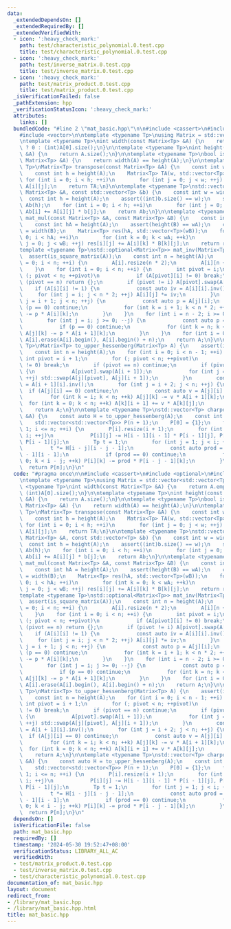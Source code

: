 ```yaml
---
data:
  _extendedDependsOn: []
  _extendedRequiredBy: []
  _extendedVerifiedWith:
  - icon: ':heavy_check_mark:'
    path: test/characteristic_polynomial.0.test.cpp
    title: test/characteristic_polynomial.0.test.cpp
  - icon: ':heavy_check_mark:'
    path: test/inverse_matrix.0.test.cpp
    title: test/inverse_matrix.0.test.cpp
  - icon: ':heavy_check_mark:'
    path: test/matrix_product.0.test.cpp
    title: test/matrix_product.0.test.cpp
  _isVerificationFailed: false
  _pathExtension: hpp
  _verificationStatusIcon: ':heavy_check_mark:'
  attributes:
    links: []
  bundledCode: "#line 2 \"mat_basic.hpp\"\n\n#include <cassert>\n#include <optional>\n\
    #include <vector>\n\ntemplate <typename Tp>\nusing Matrix = std::vector<std::vector<Tp>>;\n\
    \ntemplate <typename Tp>\nint width(const Matrix<Tp> &A) {\n    return A.empty()\
    \ ? 0 : (int)A[0].size();\n}\n\ntemplate <typename Tp>\nint height(const Matrix<Tp>\
    \ &A) {\n    return A.size();\n}\n\ntemplate <typename Tp>\nbool is_square_matrix(const\
    \ Matrix<Tp> &A) {\n    return width(A) == height(A);\n}\n\ntemplate <typename\
    \ Tp>\nMatrix<Tp> transpose(const Matrix<Tp> &A) {\n    const int w = width(A);\n\
    \    const int h = height(A);\n    Matrix<Tp> TA(w, std::vector<Tp>(h));\n   \
    \ for (int i = 0; i < h; ++i)\n        for (int j = 0; j < w; ++j) TA[j][i] =\
    \ A[i][j];\n    return TA;\n}\n\ntemplate <typename Tp>\nstd::vector<Tp> apply(const\
    \ Matrix<Tp> &A, const std::vector<Tp> &b) {\n    const int w = width(A);\n  \
    \  const int h = height(A);\n    assert((int)b.size() == w);\n    std::vector<Tp>\
    \ Ab(h);\n    for (int i = 0; i < h; ++i)\n        for (int j = 0; j < w; ++j)\
    \ Ab[i] += A[i][j] * b[j];\n    return Ab;\n}\n\ntemplate <typename Tp>\nMatrix<Tp>\
    \ mat_mul(const Matrix<Tp> &A, const Matrix<Tp> &B) {\n    const int wA = width(A);\n\
    \    const int hA = height(A);\n    assert(height(B) == wA);\n    const int wB\
    \ = width(B);\n    Matrix<Tp> res(hA, std::vector<Tp>(wB));\n    for (int i =\
    \ 0; i < hA; ++i)\n        for (int k = 0; k < wA; ++k)\n            for (int\
    \ j = 0; j < wB; ++j) res[i][j] += A[i][k] * B[k][j];\n    return res;\n}\n\n\
    template <typename Tp>\nstd::optional<Matrix<Tp>> mat_inv(Matrix<Tp> A) {\n  \
    \  assert(is_square_matrix(A));\n    const int n = height(A);\n    for (int i\
    \ = 0; i < n; ++i) {\n        A[i].resize(n * 2);\n        A[i][n + i] = 1;\n\
    \    }\n    for (int i = 0; i < n; ++i) {\n        int pivot = i;\n        for\
    \ (; pivot < n; ++pivot)\n            if (A[pivot][i] != 0) break;\n        if\
    \ (pivot == n) return {};\n        if (pivot != i) A[pivot].swap(A[i]);\n    \
    \    if (A[i][i] != 1) {\n            const auto iv = A[i][i].inv();\n       \
    \     for (int j = i; j < n * 2; ++j) A[i][j] *= iv;\n        }\n        for (int\
    \ j = i + 1; j < n; ++j) {\n            const auto p = A[j][i];\n            if\
    \ (p == 0) continue;\n            for (int k = i + 1; k < n * 2; ++k) A[j][k]\
    \ -= p * A[i][k];\n        }\n    }\n    for (int i = n - 2; i >= 0; --i) {\n\
    \        for (int j = i; j >= 0; --j) {\n            const auto p = A[j][i + 1];\n\
    \            if (p == 0) continue;\n            for (int k = n; k < n * 2; ++k)\
    \ A[j][k] -= p * A[i + 1][k];\n        }\n    }\n    for (int i = 0; i < n; ++i)\
    \ A[i].erase(A[i].begin(), A[i].begin() + n);\n    return A;\n}\n\ntemplate <typename\
    \ Tp>\nMatrix<Tp> to_upper_hessenberg(Matrix<Tp> A) {\n    assert(is_square_matrix(A));\n\
    \    const int n = height(A);\n    for (int i = 0; i < n - 1; ++i) {\n       \
    \ int pivot = i + 1;\n        for (; pivot < n; ++pivot)\n            if (A[pivot][i]\
    \ != 0) break;\n        if (pivot == n) continue;\n        if (pivot != i + 1)\
    \ {\n            A[pivot].swap(A[i + 1]);\n            for (int j = 0; j < n;\
    \ ++j) std::swap(A[j][pivot], A[j][i + 1]);\n        }\n        const auto iv\
    \ = A[i + 1][i].inv();\n        for (int j = i + 2; j < n; ++j) {\n          \
    \  if (A[j][i] == 0) continue;\n            const auto v = A[j][i] * iv;\n   \
    \         for (int k = i; k < n; ++k) A[j][k] -= v * A[i + 1][k];\n          \
    \  for (int k = 0; k < n; ++k) A[k][i + 1] += v * A[k][j];\n        }\n    }\n\
    \    return A;\n}\n\ntemplate <typename Tp>\nstd::vector<Tp> charpoly(const Matrix<Tp>\
    \ &A) {\n    const auto H = to_upper_hessenberg(A);\n    const int n  = height(A);\n\
    \    std::vector<std::vector<Tp>> P(n + 1);\n    P[0] = {1};\n    for (int i =\
    \ 1; i <= n; ++i) {\n        P[i].resize(i + 1);\n        for (int j = 0; j <\
    \ i; ++j)\n            P[i][j] -= H[i - 1][i - 1] * P[i - 1][j], P[i][j + 1] +=\
    \ P[i - 1][j];\n        Tp t = 1;\n        for (int j = 1; j < i; ++j) {\n   \
    \         t *= H[i - j][i - j - 1];\n            const auto prod = t * H[i - j\
    \ - 1][i - 1];\n            if (prod == 0) continue;\n            for (int k =\
    \ 0; k < i - j; ++k) P[i][k] -= prod * P[i - j - 1][k];\n        }\n    }\n  \
    \  return P[n];\n}\n"
  code: "#pragma once\n\n#include <cassert>\n#include <optional>\n#include <vector>\n\
    \ntemplate <typename Tp>\nusing Matrix = std::vector<std::vector<Tp>>;\n\ntemplate\
    \ <typename Tp>\nint width(const Matrix<Tp> &A) {\n    return A.empty() ? 0 :\
    \ (int)A[0].size();\n}\n\ntemplate <typename Tp>\nint height(const Matrix<Tp>\
    \ &A) {\n    return A.size();\n}\n\ntemplate <typename Tp>\nbool is_square_matrix(const\
    \ Matrix<Tp> &A) {\n    return width(A) == height(A);\n}\n\ntemplate <typename\
    \ Tp>\nMatrix<Tp> transpose(const Matrix<Tp> &A) {\n    const int w = width(A);\n\
    \    const int h = height(A);\n    Matrix<Tp> TA(w, std::vector<Tp>(h));\n   \
    \ for (int i = 0; i < h; ++i)\n        for (int j = 0; j < w; ++j) TA[j][i] =\
    \ A[i][j];\n    return TA;\n}\n\ntemplate <typename Tp>\nstd::vector<Tp> apply(const\
    \ Matrix<Tp> &A, const std::vector<Tp> &b) {\n    const int w = width(A);\n  \
    \  const int h = height(A);\n    assert((int)b.size() == w);\n    std::vector<Tp>\
    \ Ab(h);\n    for (int i = 0; i < h; ++i)\n        for (int j = 0; j < w; ++j)\
    \ Ab[i] += A[i][j] * b[j];\n    return Ab;\n}\n\ntemplate <typename Tp>\nMatrix<Tp>\
    \ mat_mul(const Matrix<Tp> &A, const Matrix<Tp> &B) {\n    const int wA = width(A);\n\
    \    const int hA = height(A);\n    assert(height(B) == wA);\n    const int wB\
    \ = width(B);\n    Matrix<Tp> res(hA, std::vector<Tp>(wB));\n    for (int i =\
    \ 0; i < hA; ++i)\n        for (int k = 0; k < wA; ++k)\n            for (int\
    \ j = 0; j < wB; ++j) res[i][j] += A[i][k] * B[k][j];\n    return res;\n}\n\n\
    template <typename Tp>\nstd::optional<Matrix<Tp>> mat_inv(Matrix<Tp> A) {\n  \
    \  assert(is_square_matrix(A));\n    const int n = height(A);\n    for (int i\
    \ = 0; i < n; ++i) {\n        A[i].resize(n * 2);\n        A[i][n + i] = 1;\n\
    \    }\n    for (int i = 0; i < n; ++i) {\n        int pivot = i;\n        for\
    \ (; pivot < n; ++pivot)\n            if (A[pivot][i] != 0) break;\n        if\
    \ (pivot == n) return {};\n        if (pivot != i) A[pivot].swap(A[i]);\n    \
    \    if (A[i][i] != 1) {\n            const auto iv = A[i][i].inv();\n       \
    \     for (int j = i; j < n * 2; ++j) A[i][j] *= iv;\n        }\n        for (int\
    \ j = i + 1; j < n; ++j) {\n            const auto p = A[j][i];\n            if\
    \ (p == 0) continue;\n            for (int k = i + 1; k < n * 2; ++k) A[j][k]\
    \ -= p * A[i][k];\n        }\n    }\n    for (int i = n - 2; i >= 0; --i) {\n\
    \        for (int j = i; j >= 0; --j) {\n            const auto p = A[j][i + 1];\n\
    \            if (p == 0) continue;\n            for (int k = n; k < n * 2; ++k)\
    \ A[j][k] -= p * A[i + 1][k];\n        }\n    }\n    for (int i = 0; i < n; ++i)\
    \ A[i].erase(A[i].begin(), A[i].begin() + n);\n    return A;\n}\n\ntemplate <typename\
    \ Tp>\nMatrix<Tp> to_upper_hessenberg(Matrix<Tp> A) {\n    assert(is_square_matrix(A));\n\
    \    const int n = height(A);\n    for (int i = 0; i < n - 1; ++i) {\n       \
    \ int pivot = i + 1;\n        for (; pivot < n; ++pivot)\n            if (A[pivot][i]\
    \ != 0) break;\n        if (pivot == n) continue;\n        if (pivot != i + 1)\
    \ {\n            A[pivot].swap(A[i + 1]);\n            for (int j = 0; j < n;\
    \ ++j) std::swap(A[j][pivot], A[j][i + 1]);\n        }\n        const auto iv\
    \ = A[i + 1][i].inv();\n        for (int j = i + 2; j < n; ++j) {\n          \
    \  if (A[j][i] == 0) continue;\n            const auto v = A[j][i] * iv;\n   \
    \         for (int k = i; k < n; ++k) A[j][k] -= v * A[i + 1][k];\n          \
    \  for (int k = 0; k < n; ++k) A[k][i + 1] += v * A[k][j];\n        }\n    }\n\
    \    return A;\n}\n\ntemplate <typename Tp>\nstd::vector<Tp> charpoly(const Matrix<Tp>\
    \ &A) {\n    const auto H = to_upper_hessenberg(A);\n    const int n  = height(A);\n\
    \    std::vector<std::vector<Tp>> P(n + 1);\n    P[0] = {1};\n    for (int i =\
    \ 1; i <= n; ++i) {\n        P[i].resize(i + 1);\n        for (int j = 0; j <\
    \ i; ++j)\n            P[i][j] -= H[i - 1][i - 1] * P[i - 1][j], P[i][j + 1] +=\
    \ P[i - 1][j];\n        Tp t = 1;\n        for (int j = 1; j < i; ++j) {\n   \
    \         t *= H[i - j][i - j - 1];\n            const auto prod = t * H[i - j\
    \ - 1][i - 1];\n            if (prod == 0) continue;\n            for (int k =\
    \ 0; k < i - j; ++k) P[i][k] -= prod * P[i - j - 1][k];\n        }\n    }\n  \
    \  return P[n];\n}\n"
  dependsOn: []
  isVerificationFile: false
  path: mat_basic.hpp
  requiredBy: []
  timestamp: '2024-05-30 19:52:47+08:00'
  verificationStatus: LIBRARY_ALL_AC
  verifiedWith:
  - test/matrix_product.0.test.cpp
  - test/inverse_matrix.0.test.cpp
  - test/characteristic_polynomial.0.test.cpp
documentation_of: mat_basic.hpp
layout: document
redirect_from:
- /library/mat_basic.hpp
- /library/mat_basic.hpp.html
title: mat_basic.hpp
---
```

